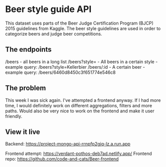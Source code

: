# Beer style guide API

This dataset uses parts of the Beer Judge Certification Program (BJCP) 2015 guidelines from Kaggle. The beer style guidelines are used in order to categorize beers and judge beer competitions. 

## The endpoints

/beers - all beers in a long list
/beers?style= - All beers in a certain style - example query: /beers?style=Kellerbier
/beers/:id - A certain beer - example query: /beers/6460d8450c3f651774e546c8

## The problem

This week I was sick again. I've attempted a frontend anyway. If I had more time, I would definitely work on different aggregations, filters and more paths. Would also be very nice to work on the frontend and make it user friendly.

## View it live

Backend: https://project-mongo-api-rrnpfp2gjq-lz.a.run.app

Frontend attempt: https://verdant-pothos-deb7ad.netlify.app/
Frontend repo: https://github.com/code-and-cats/Beer-frontend

